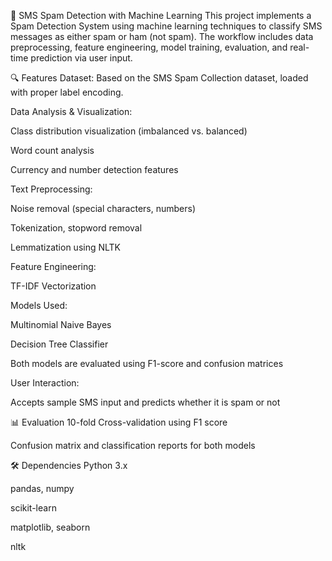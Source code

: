 📩 SMS Spam Detection with Machine Learning
This project implements a Spam Detection System using machine learning techniques to classify SMS messages as either spam or ham (not spam). The workflow includes data preprocessing, feature engineering, model training, evaluation, and real-time prediction via user input.

🔍 Features
Dataset: Based on the SMS Spam Collection dataset, loaded with proper label encoding.

Data Analysis & Visualization:

Class distribution visualization (imbalanced vs. balanced)

Word count analysis

Currency and number detection features

Text Preprocessing:

Noise removal (special characters, numbers)

Tokenization, stopword removal

Lemmatization using NLTK

Feature Engineering:

TF-IDF Vectorization

Models Used:

Multinomial Naive Bayes

Decision Tree Classifier

Both models are evaluated using F1-score and confusion matrices

User Interaction:

Accepts sample SMS input and predicts whether it is spam or not

📊 Evaluation
10-fold Cross-validation using F1 score

Confusion matrix and classification reports for both models

🛠️ Dependencies
Python 3.x

pandas, numpy

scikit-learn

matplotlib, seaborn

nltk
